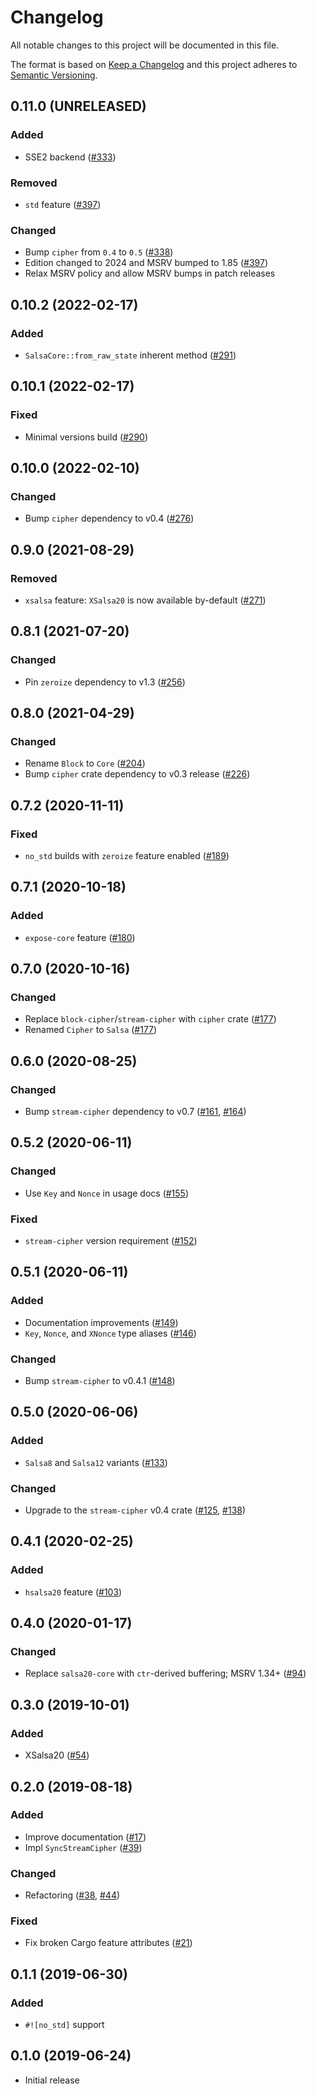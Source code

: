 # Changelog

All notable changes to this project will be documented in this file.

The format is based on [Keep a Changelog](https://keepachangelog.com/en/1.0.0/)
and this project adheres to [Semantic Versioning](https://semver.org/spec/v2.0.0.html).

## 0.11.0 (UNRELEASED)
### Added
- SSE2 backend ([#333])

### Removed
- `std` feature ([#397])

### Changed
- Bump `cipher` from `0.4` to `0.5` ([#338])
- Edition changed to 2024 and MSRV bumped to 1.85 ([#397])
- Relax MSRV policy and allow MSRV bumps in patch releases

[#333]: https://github.com/RustCrypto/stream-ciphers/pull/333
[#338]: https://github.com/RustCrypto/stream-ciphers/pull/338
[#397]: https://github.com/RustCrypto/stream-ciphers/pull/397

## 0.10.2 (2022-02-17)
### Added
- `SalsaCore::from_raw_state` inherent method ([#291])

[#291]: https://github.com/RustCrypto/stream-ciphers/pull/291

## 0.10.1 (2022-02-17)
### Fixed
- Minimal versions build ([#290])

[#290]: https://github.com/RustCrypto/stream-ciphers/pull/290

## 0.10.0 (2022-02-10)
### Changed
- Bump `cipher` dependency to v0.4 ([#276])

[#276]: https://github.com/RustCrypto/stream-ciphers/pull/276

## 0.9.0 (2021-08-29)
### Removed
- `xsalsa` feature: `XSalsa20` is now available by-default ([#271])

[#271]: https://github.com/RustCrypto/stream-ciphers/pull/271

## 0.8.1 (2021-07-20)
### Changed
- Pin `zeroize` dependency to v1.3 ([#256])

[#256]: https://github.com/RustCrypto/stream-ciphers/pull/256

## 0.8.0 (2021-04-29)
### Changed
- Rename `Block` to `Core` ([#204])
- Bump `cipher` crate dependency to v0.3 release ([#226])

[#204]: https://github.com/RustCrypto/stream-ciphers/pull/204
[#226]: https://github.com/RustCrypto/stream-ciphers/pull/226

## 0.7.2 (2020-11-11)
### Fixed
- `no_std` builds with `zeroize` feature enabled ([#189])

[#189]: https://github.com/RustCrypto/stream-ciphers/pull/189

## 0.7.1 (2020-10-18)
### Added
- `expose-core` feature ([#180])

[#180]: https://github.com/RustCrypto/stream-ciphers/pull/180

## 0.7.0 (2020-10-16)
### Changed
- Replace `block-cipher`/`stream-cipher` with `cipher` crate ([#177])
- Renamed `Cipher` to `Salsa` ([#177])

[#177]: https://github.com/RustCrypto/stream-ciphers/pull/177

## 0.6.0 (2020-08-25)
### Changed
- Bump `stream-cipher` dependency to v0.7 ([#161], [#164])

[#161]: https://github.com/RustCrypto/stream-ciphers/pull/161
[#164]: https://github.com/RustCrypto/stream-ciphers/pull/164

## 0.5.2 (2020-06-11)
### Changed
- Use `Key` and `Nonce` in usage docs ([#155])

### Fixed
- `stream-cipher` version requirement ([#152])

[#155]: https://github.com/RustCrypto/stream-ciphers/pull/155
[#152]: https://github.com/RustCrypto/stream-ciphers/pull/152

## 0.5.1 (2020-06-11)
### Added
- Documentation improvements ([#149])
- `Key`, `Nonce`, and `XNonce` type aliases ([#146])

### Changed
- Bump `stream-cipher` to v0.4.1 ([#148])

[#149]: https://github.com/RustCrypto/stream-ciphers/pull/149
[#148]: https://github.com/RustCrypto/stream-ciphers/pull/148
[#146]: https://github.com/RustCrypto/stream-ciphers/pull/146

## 0.5.0 (2020-06-06)
### Added
- `Salsa8` and `Salsa12` variants ([#133])

### Changed
- Upgrade to the `stream-cipher` v0.4 crate ([#125], [#138])

[#138]: https://github.com/RustCrypto/stream-ciphers/pull/138
[#133]: https://github.com/RustCrypto/stream-ciphers/pull/133
[#125]: https://github.com/RustCrypto/stream-ciphers/pull/125

## 0.4.1 (2020-02-25)
### Added
- `hsalsa20` feature ([#103])

[#103]: https://github.com/RustCrypto/stream-ciphers/pull/103

## 0.4.0 (2020-01-17)
### Changed
- Replace `salsa20-core` with `ctr`-derived buffering; MSRV 1.34+ ([#94])

[#94]: https://github.com/RustCrypto/stream-ciphers/pull/94

## 0.3.0 (2019-10-01)
### Added
- XSalsa20 ([#54])

[#54]: https://github.com/RustCrypto/stream-ciphers/pull/44

## 0.2.0 (2019-08-18)
### Added
- Improve documentation ([#17])
- Impl `SyncStreamCipher` ([#39])

### Changed
- Refactoring ([#38], [#44])

### Fixed
- Fix broken Cargo feature attributes ([#21])

[#44]: https://github.com/RustCrypto/stream-ciphers/pull/44
[#39]: https://github.com/RustCrypto/stream-ciphers/pull/39
[#38]: https://github.com/RustCrypto/stream-ciphers/pull/38
[#21]: https://github.com/RustCrypto/stream-ciphers/pull/21
[#17]: https://github.com/RustCrypto/stream-ciphers/pull/17

## 0.1.1 (2019-06-30)

### Added
- `#![no_std]` support

[#19]: https://github.com/RustCrypto/stream-ciphers/pull/19

## 0.1.0 (2019-06-24)

- Initial release
